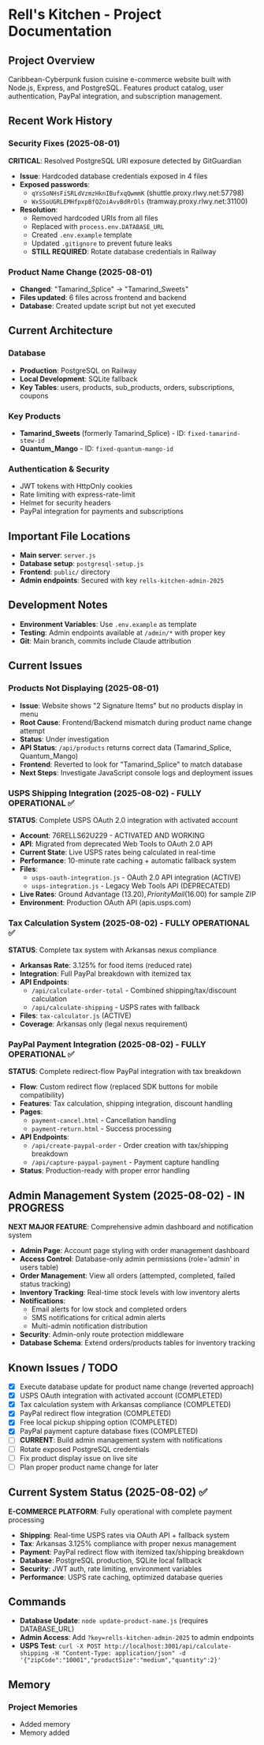 # Rell's Kitchen - Project Documentation

## Project Overview
Caribbean-Cyberpunk fusion cuisine e-commerce website built with Node.js, Express, and PostgreSQL. Features product catalog, user authentication, PayPal integration, and subscription management.

## Recent Work History

### Security Fixes (2025-08-01)
**CRITICAL**: Resolved PostgreSQL URI exposure detected by GitGuardian
- **Issue**: Hardcoded database credentials exposed in 4 files
- **Exposed passwords**: 
  - `qYsSoNHsFiSRLdVzmzHknIBufxqQwmmK` (shuttle.proxy.rlwy.net:57798)
  - `WxSSoUGRLEMHfpxpBfQZoiAvvBdRrDls` (tramway.proxy.rlwy.net:31100)
- **Resolution**: 
  - Removed hardcoded URIs from all files
  - Replaced with `process.env.DATABASE_URL`
  - Created `.env.example` template
  - Updated `.gitignore` to prevent future leaks
  - **STILL REQUIRED**: Rotate database credentials in Railway

### Product Name Change (2025-08-01)
- **Changed**: "Tamarind_Splice" → "Tamarind_Sweets"
- **Files updated**: 6 files across frontend and backend
- **Database**: Created update script but not yet executed

## Current Architecture

### Database
- **Production**: PostgreSQL on Railway
- **Local Development**: SQLite fallback
- **Key Tables**: users, products, sub_products, orders, subscriptions, coupons

### Key Products
- **Tamarind_Sweets** (formerly Tamarind_Splice) - ID: `fixed-tamarind-stew-id`
- **Quantum_Mango** - ID: `fixed-quantum-mango-id`

### Authentication & Security
- JWT tokens with HttpOnly cookies
- Rate limiting with express-rate-limit
- Helmet for security headers
- PayPal integration for payments and subscriptions

## Important File Locations
- **Main server**: `server.js`
- **Database setup**: `postgresql-setup.js`
- **Frontend**: `public/` directory
- **Admin endpoints**: Secured with key `rells-kitchen-admin-2025`

## Development Notes
- **Environment Variables**: Use `.env.example` as template
- **Testing**: Admin endpoints available at `/admin/*` with proper key
- **Git**: Main branch, commits include Claude attribution

## Current Issues

### Products Not Displaying (2025-08-01)
- **Issue**: Website shows "2 Signature Items" but no products display in menu
- **Root Cause**: Frontend/Backend mismatch during product name change attempt
- **Status**: Under investigation
- **API Status**: `/api/products` returns correct data (Tamarind_Splice, Quantum_Mango)
- **Frontend**: Reverted to look for "Tamarind_Splice" to match database
- **Next Steps**: Investigate JavaScript console logs and deployment issues

### USPS Shipping Integration (2025-08-02) - FULLY OPERATIONAL ✅
**STATUS**: Complete USPS OAuth 2.0 integration with activated account
- **Account**: 76RELLS62U229 - ACTIVATED AND WORKING
- **API**: Migrated from deprecated Web Tools to OAuth 2.0 API
- **Current State**: Live USPS rates being calculated in real-time
- **Performance**: 10-minute rate caching + automatic fallback system
- **Files**:
  - `usps-oauth-integration.js` - OAuth 2.0 API integration (ACTIVE)
  - `usps-integration.js` - Legacy Web Tools API (DEPRECATED)
- **Live Rates**: Ground Advantage ($13.20), Priority Mail ($16.00) for sample ZIP
- **Environment**: Production OAuth API (apis.usps.com)

### Tax Calculation System (2025-08-02) - FULLY OPERATIONAL ✅
**STATUS**: Complete tax system with Arkansas nexus compliance
- **Arkansas Rate**: 3.125% for food items (reduced rate)
- **Integration**: Full PayPal breakdown with itemized tax
- **API Endpoints**:
  - `/api/calculate-order-total` - Combined shipping/tax/discount calculation
  - `/api/calculate-shipping` - USPS rates with fallback
- **Files**: `tax-calculator.js` (ACTIVE)
- **Coverage**: Arkansas only (legal nexus requirement)

### PayPal Payment Integration (2025-08-02) - FULLY OPERATIONAL ✅
**STATUS**: Complete redirect-flow PayPal integration with tax breakdown
- **Flow**: Custom redirect flow (replaced SDK buttons for mobile compatibility)
- **Features**: Tax calculation, shipping integration, discount handling
- **Pages**: 
  - `payment-cancel.html` - Cancellation handling
  - `payment-return.html` - Success processing
- **API Endpoints**:
  - `/api/create-paypal-order` - Order creation with tax/shipping breakdown
  - `/api/capture-paypal-payment` - Payment capture handling
- **Status**: Production-ready with proper error handling

## Admin Management System (2025-08-02) - IN PROGRESS
**NEXT MAJOR FEATURE**: Comprehensive admin dashboard and notification system
- **Admin Page**: Account page styling with order management dashboard
- **Access Control**: Database-only admin permissions (role='admin' in users table)
- **Order Management**: View all orders (attempted, completed, failed status tracking)
- **Inventory Tracking**: Real-time stock levels with low inventory alerts
- **Notifications**: 
  - Email alerts for low stock and completed orders
  - SMS notifications for critical admin alerts
  - Multi-admin notification distribution
- **Security**: Admin-only route protection middleware
- **Database Schema**: Extend orders/products tables for inventory tracking

## Known Issues / TODO
- [x] Execute database update for product name change (reverted approach)
- [x] USPS OAuth integration with activated account (COMPLETED)
- [x] Tax calculation system with Arkansas compliance (COMPLETED)  
- [x] PayPal redirect flow integration (COMPLETED)
- [x] Free local pickup shipping option (COMPLETED)
- [x] PayPal payment capture database fixes (COMPLETED)
- [ ] **CURRENT**: Build admin management system with notifications
- [ ] Rotate exposed PostgreSQL credentials  
- [ ] Fix product display issue on live site
- [ ] Plan proper product name change for later

## Current System Status (2025-08-02) ✅
**E-COMMERCE PLATFORM**: Fully operational with complete payment processing
- **Shipping**: Real-time USPS rates via OAuth API + fallback system
- **Tax**: Arkansas 3.125% compliance with proper nexus management
- **Payment**: PayPal redirect flow with itemized tax/shipping breakdown
- **Database**: PostgreSQL production, SQLite local fallback
- **Security**: JWT auth, rate limiting, environment variables
- **Performance**: USPS rate caching, optimized database queries

## Commands
- **Database Update**: `node update-product-name.js` (requires DATABASE_URL)
- **Admin Access**: Add `?key=rells-kitchen-admin-2025` to admin endpoints
- **USPS Test**: `curl -X POST http://localhost:3001/api/calculate-shipping -H "Content-Type: application/json" -d '{"zipCode":"10001","productSize":"medium","quantity":2}'`

## Memory

### Project Memories
- Added memory
- Memory added